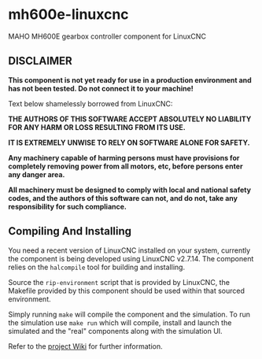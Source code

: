 # mh600e-linuxcnc
MAHO MH600E gearbox controller component for LinuxCNC

## DISCLAIMER

**This component is not yet ready for use in a production environment and has not been tested. Do not connect it to your machine!**

Text below shamelessly borrowed from LinuxCNC:

**THE AUTHORS OF THIS SOFTWARE ACCEPT ABSOLUTELY NO LIABILITY FOR ANY HARM OR LOSS RESULTING FROM ITS USE.**

**IT IS EXTREMELY UNWISE TO RELY ON SOFTWARE ALONE FOR SAFETY.**

**Any machinery capable of harming persons must have provisions for completely removing power from all motors, etc, before persons enter any danger area.**

**All machinery must be designed to comply with local and national safety codes, and the authors of this software can not, and do not, take any responsibility for such compliance.**

## Compiling And Installing

You need a recent version of LinuxCNC installed on your system, currently the component is being developed using LinuxCNC v2.7.14.
The component relies on the `halcompile` tool for building and installing.

Source the `rip-environment` script that is provided by LinuxCNC, the Makefile provided by this component should be used within that sourced environment.

Simply running `make` will compile the component and the simulation. To run the simulation use `make run` which will compile, install and launch the simulated and the "real" components along with the simulation UI.

Refer to the [project Wiki](https://github.com/jin-eld/mh400e-linuxcnc/wiki) for further information.
